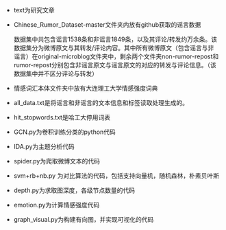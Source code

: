 * text为研究文章
* Chinese_Rumor_Dataset-master文件夹内放有github获取的谣言数据

  数据集中共包含谣言1538条和非谣言1849条，以及其评论/转发约万余条。该数据集分为微博原文与其转发/评论内容。其中所有微博原文（包含谣言与非谣言）在original-microblog文件夹中，剩余两个文件夹non-rumor-repost和rumor-repost分别包含非谣言原文与谣言原文的对应的转发与评论信息。（该数据集中并不区分评论与转发）

* 情感词汇本体文件夹中放有大连理工大学情感强度词典

* all_data.txt是将谣言和非谣言的文本信息和标签读取处理生成的。

* hit_stopwords.txt是哈工大停用词表

* GCN.py为卷积训练分类的python代码

* IDA.py为主题分析代码

* spider.py为爬取微博文本的代码

* svm+rb+nb.py 为对比算法的代码，包括支持向量机，随机森林，朴素贝叶斯

* depth.py为求取图深度，各级节点数量的代码

* emotion.py为计算情感强度代码

* graph_visual.py为构建有向图，并实现可视化的代码

  

  

